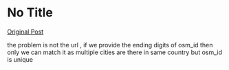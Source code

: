 # No Title

[Original Post](https://discourse.onlinedegree.iitm.ac.in/t/169029/104)

<p>the problem is not the url , if we provide the ending digits of osm_id then only we can match it as multiple cities are there in same country but osm_id is unique</p>